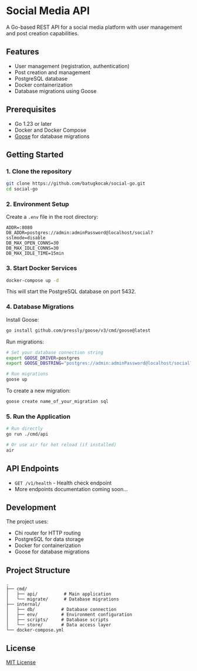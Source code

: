 # Social Media API

A Go-based REST API for a social media platform with user management and post creation capabilities.

## Features

- User management (registration, authentication)
- Post creation and management
- PostgreSQL database
- Docker containerization
- Database migrations using Goose

## Prerequisites

- Go 1.23 or later
- Docker and Docker Compose
- [Goose](https://github.com/pressly/goose) for database migrations

## Getting Started

### 1. Clone the repository

```bash
git clone https://github.com/batugkocak/social-go.git
cd social-go
```

### 2. Environment Setup

Create a `.env` file in the root directory:

```env
ADDR=:8080
DB_ADDR=postgres://admin:adminPassword@localhost/social?sslmode=disable
DB_MAX_OPEN_CONNS=30
DB_MAX_IDLE_CONNS=30
DB_MAX_IDLE_TIME=15min
```

### 3. Start Docker Services

```bash
docker-compose up -d
```

This will start the PostgreSQL database on port 5432.

### 4. Database Migrations

Install Goose:

```bash
go install github.com/pressly/goose/v3/cmd/goose@latest
```

Run migrations:

```bash
# Set your database connection string
export GOOSE_DRIVER=postgres
export GOOSE_DBSTRING="postgres://admin:adminPassword@localhost/social?sslmode=disable"

# Run migrations
goose up
```

To create a new migration:

```bash
goose create name_of_your_migration sql
```

### 5. Run the Application

```bash
# Run directly
go run ./cmd/api

# Or use air for hot reload (if installed)
air
```

## API Endpoints

- `GET /v1/health` - Health check endpoint
- More endpoints documentation coming soon...

## Development

The project uses:

- Chi router for HTTP routing
- PostgreSQL for data storage
- Docker for containerization
- Goose for database migrations

## Project Structure

```
.
├── cmd/
│   ├── api/          # Main application
│   └── migrate/      # Database migrations
├── internal/
│   ├── db/          # Database connection
│   ├── env/         # Environment configuration
│   ├── scripts/     # Database scripts
│   └── store/       # Data access layer
└── docker-compose.yml
```

## License

[MIT License](LICENSE)
